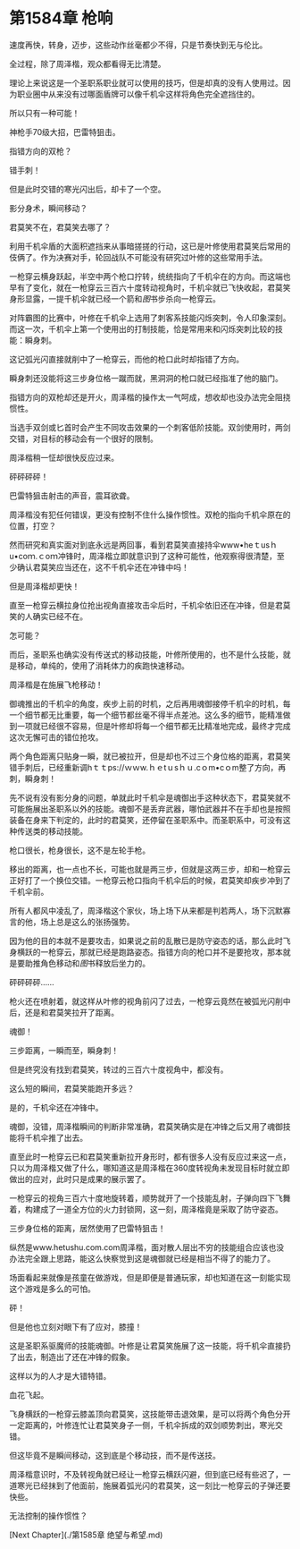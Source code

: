 # 第1584章 枪响

速度再快，转身，迈步，这些动作丝毫都少不得，只是节奏快到无与伦比。

全过程，除了周泽楷，观众都看得无比清楚。

理论上来说这是一个圣职系职业就可以使用的技巧，但是却真的没有人使用过。因为职业圈中从来没有过哪面盾牌可以像千机伞这样将角色完全遮挡住的。

所以只有一种可能！

神枪手70级大招，巴雷特狙击。

指错方向的双枪？

错手刺！

但是此时交错的寒光闪出后，却卡了一个空。

影分身术，瞬间移动？

君莫笑不在，君莫笑去哪了？

利用千机伞盾的大面积遮挡来从事暗搓搓的行动，这已是叶修使用君莫笑后常用的伎俩了。作为决赛对手，轮回战队不可能没有研究过叶修的这些常用手法。

一枪穿云横身跃起，半空中两个枪口拧转，统统指向了千机伞在的方向。而这端也早有了变化，就在一枪穿云三百六十度转动视角时，千机伞就已飞快收起，君莫笑身形显露，一提千机伞就已经一个箭和*图*书步杀向一枪穿云。

对阵霸图的比赛中，叶修在千机伞上选用了刺客系技能闪烁突刺，令人印象深刻。而这一次，千机伞上第一个使用出的打制技能，恰是常用来和闪烁突刺比较的技能：瞬身刺。

这记弧光闪直接就削中了一枪穿云，而他的枪口此时却指错了方向。

瞬身刺还没能将这三步身位格一蹴而就，黑洞洞的枪口就已经指准了他的脑门。

指错方向的双枪却还是开火，周泽楷的操作太一气呵成，想收却也没办法完全阻挠惯性。

当选手双剑或匕首时会产生不同攻击效果的一个刺客低阶技能。双剑使用时，两剑交错，对目标的移动会有一个很好的限制。

周泽楷稍一怔却很快反应过来。

砰砰砰砰！

巴雷特狙击射击的声音，震耳欲聋。

周泽楷没有犯任何错误，更没有控制不住什么操作惯性。双枪的指向千机伞原在的位置，打空？

然而研究和真实面对到底永远是两回事，看到君莫笑直接持伞www•heｔusｈu•coｍ.ｃoｍ冲锋时，周泽楷立即就意识到了这种可能性，他观察得很清楚，至少确认君莫笑应当还在，这不千机伞还在冲锋中吗！

但是周泽楷却更快！

直至一枪穿云横拉身位抢出视角直接攻击伞后时，千机伞依旧还在冲锋，但是君莫笑的人确实已经不在。

怎可能？

而后，圣职系也确实没有传送式的移动技能，叶修所使用的，也不是什么技能，就是移动，单纯的，使用了消耗体力的疾跑快速移动。

周泽楷是在施展飞枪移动！

御魂推出的千机伞的角度，疾步上前的时机，之后再用魂御接停千机伞的时机，每一个细节都无比重要，每一个细节都丝毫不得半点差池。这么多的细节，能精准做到一项就已经很不容易，但是叶修却将每一个细节都无比精准地完成，最终才完成这次无懈可击的错位抢攻。

两个角色距离只贴身一瞬，就已被拉开，但是却也不过三个身位格的距离，君莫笑错手刺后，已经重新调hｔｔps://ｗｗw.ｈｅtｕsｈｕ.cｏm•cｏm整了方向，再刺，瞬身刺！

先不说有没有影分身的问题，单就此时千机伞是魂御出手这种状态下，君莫笑就不可能施展出圣职系以外的技能。魂御不是丢弃武器，哪怕武器并不在手却也是按照装备在身来下判定的，此时的君莫笑，还停留在圣职系中。而圣职系中，可没有这种传送类的移动技能。

枪口很长，枪身很长，这不是左轮手枪。

移出的距离，也一点也不长，可能也就是两三步，但就是这两三步，却和一枪穿云正好打了一个换位交错。一枪穿云枪口指向千机伞后的时候，君莫笑却疾步冲到了千机伞前。

所有人都风中凌乱了，周泽楷这个家伙，场上场下从来都是判若两人，场下沉默寡言的他，场上总是这么的张扬强势。

因为他的目的本就不是要攻击，如果说之前的乱散已是防守姿态的话，那么此时飞身横跃的一枪穿云，那就已经是跑路姿态。指错方向的枪口并不是要抢攻，那本就是要助推角色移动和*图*书释放后坐力的。

砰砰砰砰……

枪火还在喷射着，就这样从叶修的视角前闪了过去，一枪穿云竟然在被弧光闪削中后，还是和君莫笑拉开了距离。

魂御！

三步距离，一瞬而至，瞬身刺！

但是终究没有找到君莫笑，转过的三百六十度视角中，都没有。

这么短的瞬间，君莫笑能跑开多远？

是的，千机伞还在冲锋中。

魂御，没错，周泽楷瞬间的判断非常准确，君莫笑确实是在冲锋之后又用了魂御技能将千机伞推了出去。

直至此时一枪穿云已和君莫笑重新拉开身形时，都有很多人没有反应过来这一点，只以为周泽楷又做了什么，哪知道这是周泽楷在360度转视角未发现目标时就立即做出的应对，此时只是成果的展示罢了。

一枪穿云的视角三百六十度地旋转着，顺势就开了一个技能乱射，子弹向四下飞舞着，构建成了一道全方位的火力封锁网，这一刻，周泽楷竟是采取了防守姿态。

三步身位格的距离，居然使用了巴雷特狙击！

纵然是www.hetushu.com.com周泽楷，面对散人层出不穷的技能组合应该也没办法完全跟上思路，能这么快察觉到这是魂御就已经是相当不得了的能力了。

场面看起来就像是孩童在做游戏，但是即便是普通玩家，却也知道在这一刻能实现这个游戏是多么的可怕。

砰！

但是他也立刻对眼下有了应对，膝撞！

这是圣职系驱魔师的技能魂御。叶修是让君莫笑施展了这一技能，将千机伞直接扔了出去，制造出了还在冲锋的假象。

这样以为的人才是大错特错。

血花飞起。

飞身横跃的一枪穿云膝盖顶向君莫笑，这技能带击退效果，是可以将两个角色分开一定距离的，叶修连忙让君莫笑身子一侧，千机伞拆成的双剑顺势刺出，寒光交错。

但这毕竟不是瞬间移动，这到底是个移动技，而不是传送技。

周泽楷意识时，不及转视角就已经让一枪穿云横跃闪避，但到底已经有些迟了，一道寒光已经抹到了他面前，施展着弧光闪的君莫笑，这一刻比一枪穿云的子弹还要快些。

无法控制的操作惯性？



[Next Chapter](./第1585章 绝望与希望.md)